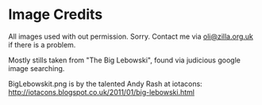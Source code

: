 Image Credits
=============

All images used with out permission. Sorry. Contact me via oli@zilla.org.uk if there is a problem.

Mostly stills taken from "The Big Lebowski", found via judicious google image searching.

BigLebowskit.png is by the talented Andy Rash at iotacons:
http://iotacons.blogspot.co.uk/2011/01/big-lebowski.html

